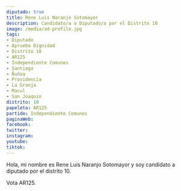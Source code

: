```yaml
---
diputado: true
title: Rene Luis Naranjo Sotomayor
description: Candidato/a a Diputado/a por el Distrito 10
image: /media/ad-profile.jpg
tags:
- Diputado
- Apruebo Dignidad
- Distrito 10
- AR125
- Independiente Comunes
- Santiago
- Ñuñoa
- Providencia
- La Granja
- Macul
- San Joaquin
distrito: 10
papeleta: AR125
partido: Independiente Comunes
paginaWeb:
facebook:
twitter:
instagram:
youtube:
tiktok:
---
```

Hola, mi nombre es Rene Luis Naranjo Sotomayor y soy candidato a diputado por el distrito 10.

Vota AR125.
